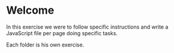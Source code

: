 # Welcome

In this exercise we were to follow specific instructions and write a JavaScript file per page doing specific tasks.

Each folder is his own exercise.